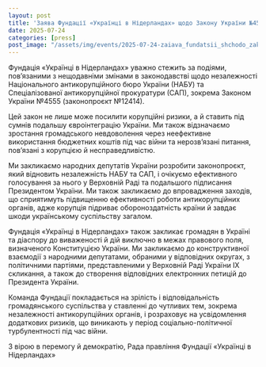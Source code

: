 ```yaml
---
layout: post
title: 'Заява Фундації «Українці в Нідерландах» щодо Закону України №4555 (законопроєкт №12414)'
date: 2025-07-24
categories: [press]
post_image: "/assets/img/events/2025-07-24-zaiava_fundatsii_shchodo_zakonu_ukrayiny_no4555_zakonoproekt_no12414.webp"
---
```


Фундація «Українці в Нідерландах» уважно стежить за подіями, пов’язаними з нещодавніми змінами в законодавстві щодо незалежності Національного антикорупційного бюро України (НАБУ) та Спеціалізованої антикорупційної прокуратури (САП), зокрема Законом України №4555 (законопроєкт №12414).

Цей закон не лише може посилити корупційні ризики, а й ставить під сумнів подальшу євроінтеграцію України. Ми також відзначаємо зростання громадського невдоволення через неефективне використання бюджетних коштів під час війни та нерозв’язані питання, пов’язані з корупцією й несправедливістю.

Ми закликаємо народних депутатів України розробити законопроєкт, який відновить незалежність НАБУ та САП, і очікуємо ефективного голосування за нього у Верховній Раді та подальшого підписання Президентом України. Ми також закликаємо до впровадження заходів, що сприятимуть підвищенню ефективності роботи антикорупційних органів, адже корупція підриває обороноздатність країни й завдає шкоди українському суспільству загалом.

Фундація «Українці в Нідерландах» також закликає громадян в Україні та діаспору до виваженості й дій виключно в межах правового поля, визначеного Конституцією України. Ми закликаємо до конструктивної взаємодії з народними депутатами, обраними у відповідних округах, з політичними партіями, представленими у Верховній Раді України ІХ скликання, а також до створення відповідних електронних петицій до Президента України.

Команда Фундації покладається на зрілість і відповідальність громадянського суспільства у ставленні до чутливих тем, зокрема незалежності антикорупційних органів, і розраховує на усвідомлення додаткових ризиків, що виникають у період соціально-політичної турбулентності під час війни.

З вірою в перемогу й демократію,
Рада правління Фундації «Українці в Нідерландах»
